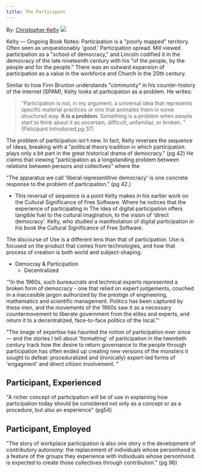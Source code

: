 ```yaml
---
title: The Participant
---
```

By: [Christopher Kelty](https://press.uchicago.edu/ucp/books/book/chicago/P/bo44520895.html)
![](digital-garden/technology/Independent%20Study/Participant-Image.jpeg)

Kelty  — Ongoing Book Notes:
Participation is a "poorly mapped" territory. Often seen as unquestionably 'good.' Participation spread. Mill viewed participation as a "school of democracy," and Lincoln codified it in the democracy of the late nineteenth century with his "of the people, by the people and for the people." There was an outward expansion of participation as a value in the workforce and Church in the 20th century. 

Similar to how Finn Brunton understands "community" in his counter-history of the internet (SPAM), Kelty looks at participation as a problem. He writes:

> "Participation is not, in my argument, a universal idea that represents specific material practices or one that animates them in some structured way. **It is a problem**. Something is a problem when people start to think about it as uncertain, difficult, unfamiliar, or broken. " (Paticipant Introduced,pg 37) 


The problem of participation isn't new. In fact, Kelty reverses the sequence of ideas, breaking with a "political theory tradition in which participation plays only a bit part in the great historical drama of democracy." (pg 42) He claims that viewing "participation as a longstanding problem between relations between persons and collectives" where the 

"The apparatus we call 'liberal representitive democracy' is one concrete response to the problem of participation." (pg 42.)

* This reversal of sequence is a point Kelty makes in his earlier work on the Cultural Significance of Free Software. Where he notices that the experience of participating in 
The idea of digital participation offers tangible fuel to the cultural imagination, to the vision of 'direct democracy'. Kelty, who studied a manifestation of digital participation in his book the Cultural Significance of Free Software. 

The discourse of Use is a different lens than that of participation. Use is focused on the product that comes from technologies, and how that process of creation is both world and subject-shaping.

* Democray & Participation
	* Decentralized

'"In the 1960s, such bureaucrats and technical experts represented a broken form of democracy - one that relied on expert judgements, couched in a inaccesible jargon authorized by the prestige of engineering, mathematics and scientific management. Politics has been captured by these men, and the movements of the 1960s saw it as a necessary countermovement to liberate government from the elites and experts, and return it to a decentralized, face-to-face politics of the local."'

"The image of expertise has haunted the notion of participation ever since — and the stories I tell about 'formatting' of participation in the twentieth century track how the desire to return governance to the people through participation has often ended up creating new versions of the monsters it sought to defeat: proceduralized and (ironically) expert-led forms of 'engagment' and direct citizen involvement. "


## Participant, Experienced 

"A richer concept of participation will be of use in explaining how participation today should be considered not only as a concept or as a procedure, but also an experience" (pg54)


## Participant, Employed
"The story of workplace participation is also one story o the development of contributory autonomy: the replacement of individuals whose personhood is a feature of the groups they experience with individuals whose personhood is expected to create those collectives through contribution." (pg 96)